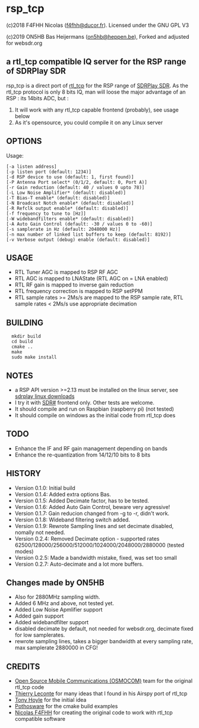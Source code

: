 # rsp_tcp

(c)2018 F4FHH Nicolas (f4fhh@ducor.fr). Licensed under the GNU GPL V3

(c)2019 ON5HB Bas Heijermans (on5hb@heppen.be), Forked and adjusted for websdr.org

## a rtl_tcp compatible IQ server for the RSP range of SDRPlay SDR

rsp_tcp is a direct port of [rtl_tcp](https://github.com/osmocom/rtl-sdr) for the RSP range of [SDRPlay SDR](https://www.sdrplay.com/).
As the rtl_tcp protocol is only 8 bits IQ, man will loose the major advantage of an RSP : its 14bits ADC, but :

1. It will work with any rtl_tcp capable frontend (probably), see usage below
2. As it's opensource, you could compile it on any Linux server

## OPTIONS
Usage:
	
	[-a listen address]
	[-p listen port (default: 1234)]	
	[-d RSP device to use (default: 1, first found)]
	[-P Antenna Port select* (0/1/2, default: 0, Port A)]
	[-r Gain reduction (default: 40 / values 0 upto 78)]
	[-L Low Noise Amplifier* (default: disabled)]
	[-T Bias-T enable* (default: disabled)]
	[-N Broadcast Notch enable* (default: disabled)]
	[-R Refclk output enable* (default: disabled)]
	[-f frequency to tune to [Hz]]
	[-W widebandfilters enable* (default: disabled)]
	[-A Auto Gain Control (default: -30 / values 0 to -60)]
	[-s samplerate in Hz (default: 2048000 Hz)]
	[-n max number of linked list buffers to keep (default: 8192)]
	[-v Verbose output (debug) enable (default: disabled)]

## USAGE
 - RTL Tuner AGC is mapped to RSP RF AGC
 - RTL AGC is mapped to LNAState (RTL AGC on = LNA enabled)
 - RTL RF gain is mapped to inverse gain reduction
 - RTL frequency correction is mapped to RSP setPPM
 - RTL sample rates >= 2Ms/s are mapped to the RSP sample rate, RTL sample rates < 2Ms/s use appropriate decimation

## BUILDING
```
  mkdir build
  cd build
  cmake ..
  make
  sudo make install
```
## NOTES
 - a RSP API version >=2.13 must be installed on the linux server, see [sdrplay linux downloads](https://www.sdrplay.com/downloads/)
 - I try it with [SDR#](https://airspy.com/download/) frontend only. Other tests are welcome.
 - It should compile and run on Raspbian (raspberry pi) (not tested)
 - It should compile on windows as the initial code from rtl_tcp does

## TODO
 - Enhance the IF and RF gain management depending on bands
 - Enhance the re-quantization from 14/12/10 bits to 8 bits

## HISTORY
 - Version 0.1.0: Initial build
 - Version 0.1.4: Added extra options Bas.
 - Version 0.1.5: Added Decimate factor, has to be tested.
 - Version 0.1.6: Added Auto Gain Control, beware very agressive!
 - Version 0.1.7: Gain reducion changed from -g to -r, didn't work.
 - Version 0.1.8: Wideband filtering switch added. 
 - Version 0.1.9: Rewrote Sampling lines and set decimate disabled, nomally not needed.
 - Version 0.2.4: Removed Decimate option - supported rates 62500/128000/256000/512000/1024000/2048000/2880000 (tested modes)
 - Version 0.2.5: Made a bandwidth mistake, fixed, was set too small
 - Version 0.2.7: Auto-decimate and a lot more buffers.

## Changes made by ON5HB
 - Also for 2880MHz sampling width.
 - Added 6 MHz and above, not tested yet.
 - Added Low Noise Apmlifier support
 - Added gain support
 - Added widebandfilter support
 - disabled decimate by default, not needed for websdr.org, decimate fixed for low samplerates.
 - rewrote sampling lines, takes a bigger bandwidth at every sampling rate, max samplerate 2880000 in CFG!

## CREDITS
 - [Open Source Mobile Communications (OSMOCOM)](https://github.com/osmocom/rtl-sdr.git) team for the original rtl_tcp code
 - [Thierry Leconte](https://github.com/TLeconte/airspy_tcp.git) for many ideas that I found in his Airspy port of rtl_tcp
 - [Tony Hoyle](https://github.com/TonyHoyle/sdrplay.git) for the initial idea
 - [Pothosware](https://github.com/pothosware) for the cmake build examples
 - [Nicolas F4FHH](https://github.com/f4fhh) for creating the original code to work with rtl_tcp compatible software
